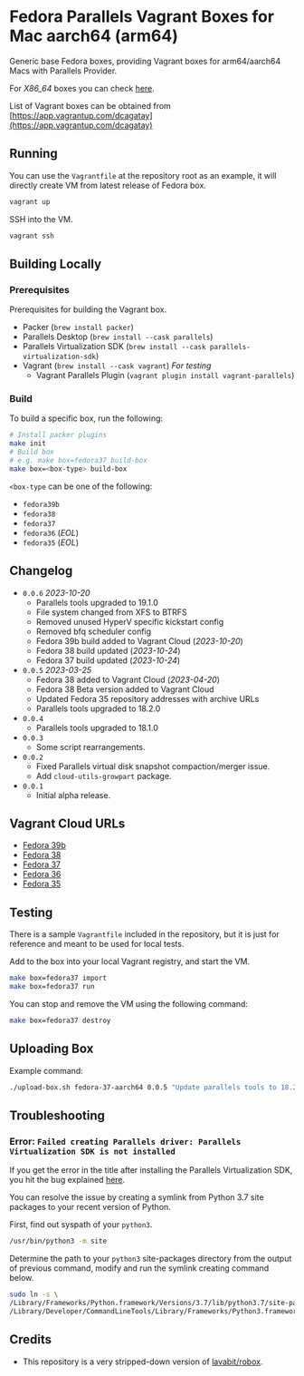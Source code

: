 
# Fedora Parallels Vagrant Boxes for Mac aarch64 (arm64)

Generic base Fedora boxes, providing Vagrant boxes for arm64/aarch64 Macs with Parallels Provider.

For *X86_64* boxes you can check [here](https://app.vagrantup.com/generic).

List of Vagrant boxes can be obtained from [https://app.vagrantup.com/dcagatay](https://app.vagrantup.com/dcagatay)

## Running

You can use the `Vagrantfile` at the repository root as an example, it will directly create VM from latest release of Fedora box.

```sh
vagrant up
```

SSH into the VM.

```sh
vagrant ssh
```

## Building Locally

### Prerequisites

Prerequisites for building the Vagrant box.

- Packer (`brew install packer`)
- Parallels Desktop (`brew install --cask parallels`)
- Parallels Virtualization SDK (`brew install --cask parallels-virtualization-sdk`)
- Vagrant (`brew install --cask vagrant`) *For testing*
  - Vagrant Parallels Plugin (`vagrant plugin install vagrant-parallels`)

### Build

To build a specific box, run the following:

```sh
# Install packer plugins
make init
# Build box
# e.g. make box=fedora37 build-box
make box=<box-type> build-box
```

`<box-type` can be one of the following:

- `fedora39b`
- `fedora38`
- `fedora37`
- `fedora36` (*EOL*)
- `fedora35` (*EOL*)

## Changelog

- `0.0.6` *2023-10-20*
  - Parallels tools upgraded to 19.1.0
  - File system changed from XFS to BTRFS
  - Removed unused HyperV specific kickstart config
  - Removed bfq scheduler config
  - Fedora 39b build added to Vagrant Cloud (*2023-10-20*)
  - Fedora 38 build updated (*2023-10-24*)
  - Fedora 37 build updated (*2023-10-24*)
- `0.0.5` *2023-03-25*
  - Fedora 38 added to Vagrant Cloud (*2023-04-20*)
  - Fedora 38 Beta version added to Vagrant Cloud
  - Updated Fedora 35 repository addresses with archive URLs
  - Parallels tools upgraded to 18.2.0
- `0.0.4`
  - Parallels tools upgraded to 18.1.0
- `0.0.3`
  - Some script rearrangements.
- `0.0.2`
  - Fixed Parallels virtual disk snapshot compaction/merger issue.
  - Add `cloud-utils-growpart` package.
- `0.0.1`
  - Initial alpha release.

## Vagrant Cloud URLs

- [Fedora 39b](https://app.vagrantup.com/dcagatay/boxes/fedora-39b-aarch64)
- [Fedora 38](https://app.vagrantup.com/dcagatay/boxes/fedora-38-aarch64)
- [Fedora 37](https://app.vagrantup.com/dcagatay/boxes/fedora-37-aarch64)
- [Fedora 36](https://app.vagrantup.com/dcagatay/boxes/fedora-36-aarch64)
- [Fedora 35](https://app.vagrantup.com/dcagatay/boxes/fedora-35-aarch64)

## Testing

There is a sample `Vagrantfile` included in the repository, but it is just for reference and meant to be used for local tests.

Add to the box into your local Vagrant registry, and start the VM.

```sh
make box=fedora37 import
make box=fedora37 run
```

You can stop and remove the VM using the following command:

```sh
make box=fedora37 destroy
```

## Uploading Box

Example command:

```sh
./upload-box.sh fedora-37-aarch64 0.0.5 "Update parallels tools to 18.2.0" ./output/generic-fedora37-aarch64-parallels-0.0.5.box
```

## Troubleshooting

### Error: `Failed creating Parallels driver: Parallels Virtualization SDK is not installed`

If you get the error in the title after installing the Parallels Virtualization SDK, you hit the bug explained [here](https://github.com/hashicorp/packer-plugin-parallels/issues/36).

You can resolve the issue by creating a symlink from Python 3.7 site packages to your recent version of Python.

First, find out syspath of your `python3`.

```sh
/usr/bin/python3 -m site
```

Determine the path to your `python3` site-packages directory from the output of previous command, modify and run the symlink creating command below.

```sh
sudo ln -s \
/Library/Frameworks/Python.framework/Versions/3.7/lib/python3.7/site-packages/prlsdkapi.pth \
/Library/Developer/CommandLineTools/Library/Frameworks/Python3.framework/Versions/3.9/lib/python3.9/site-packages/prlsdkapi.pth
```

## Credits

- This repository is a very stripped-down version of [lavabit/robox](https://github.com/lavabit/robox).
